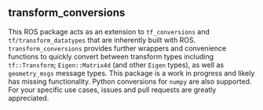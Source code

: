 ## transform_conversions
This ROS package acts as an extension to `tf_conversions` and `tf/transform_datatypes` that are inherently built with ROS. `transform_conversions` provides further wrappers and convenience functions to quickly convert between transform types including `tf::Transform`; `Eigen::Matrix4d` (and other `Eigen` types), as well as `geometry_msgs` message types. This package is a work in progress and likely has missing functionality. Python conversions for `numpy` are also supported. For your specific use cases, issues and pull requests are greatly appreciated.
